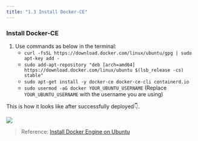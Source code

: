 ```yaml
---
title: "1.3 Install Docker-CE"
---
```


### Install Docker-CE

1. Use commands as below in the terminal:
    - `curl -fsSL https://download.docker.com/linux/ubuntu/gpg | sudo apt-key add -`
    - `sudo add-apt-repository "deb [arch=amd64] https://download.docker.com/linux/ubuntu $(lsb_release -cs) stable"`
    - `sudo apt-get install -y docker-ce docker-ce-cli containerd.io`
    - `sudo usermod -aG docker YOUR_UBUNTU_USERNAME` (Replace `YOUR_UBUNTU_USERNAME` with the username you are using)

This is how it looks like after successfully deployed👇.

![](/images/docs/poc3/1.2.png)

> Reference: [Install Docker Engine on Ubuntu](https://docs.docker.com/engine/install/ubuntu/)
